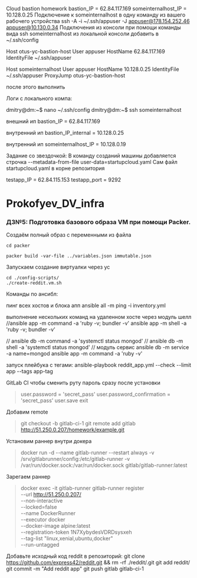 Cloud bastion homework
bastion_IP = 62.84.117.169
someinternalhost_IP = 10.128.0.25
Подключение к someinternalhost в одну команду из вашего рабочего устройства
ssh -A -i ~/.ssh/appuser -J appuser@178.154.252.46 appuser@10.130.0.34
Подключения из консоли при помощи команды вида ssh someinternalhost из локальной консоли
добавить в ~/.ssh/config

Host otus-yc-bastion-host
User appuser
HostName 62.84.117.169
IdentityFile ~/.ssh/appuser

Host someinternalhost
User appuser
HostName 10.128.0.25
IdentityFile ~/.ssh/appuser
ProxyJump otus-yc-bastion-host


после этого выполнить

Логи с локального компа:

dmitry@dm:~$ nano ~/.ssh/config
dmitry@dm:~$ ssh someinternalhost

внешний ип
bastion_IP = 62.84.117.169

внутренний ип
bastion_IP_internal = 10.128.0.25

внутренний ип
someinternalhost_IP = 10.128.0.19

Задание со звездочкой: В команду созданий машины добавляется строчка --metadata-from-file user-data=startupcloud.yaml 
Сам файл startupcloud.yaml в корне репозитория

testapp_IP = 62.84.115.153
testapp_port = 9292

# Prokofyev_DV_infra

### ДЗ№5: Подготовка базового образа VM при помощи Packer.

Создаём полный образ с переменными из файла

```
cd packer

packer build -var-file ../variables.json immutable.json

```
Запускаем создание виртуалки через yc

```
cd ./config-scripts/
./create-reddit.vm.sh
```

Команды по ансибл:

пинг всех хостов и блока апп
ansible all -m ping -i inventory.yml

выполнение нескольких команд на удаленном хосте через модуль шелл
//ansible app -m command -a 'ruby -v; bundler -v'
ansible app -m shell -a 'ruby -v; bundler -v'

// ansible db -m command -a 'systemctl status mongod'
// ansible db -m shell -a 'systemctl status mongod'
// модуль сервис ansible db -m service -a name=mongod
ansible app -m command -a 'ruby -v'

запуск плейбука с тегами:
ansible-playbook reddit_app.yml --check --limit app --tags app-tag


GitLab CI
чтобы сменить руту пароль сразу после установки
> user.password = 'secret_pass'
> user.password_confirmation = 'secret_pass'
> user.save
> exit

Добавим remote 
> git checkout -b gitlab-ci-1
> git remote add gitlab http://51.250.0.207/homework/example.git

Установим раннер внутри докера
> docker run -d --name gitlab-runner --restart always -v /srv/gitlabrunner/config:/etc/gitlab-runner -v /var/run/docker.sock:/var/run/docker.sock gitlab/gitlab-runner:latest

Зарегаем раннер
> docker exec -it gitlab-runner gitlab-runner register \
--url http://51.250.0.207/ \
--non-interactive \
--locked=false \
--name DockerRunner \
--executor docker \
--docker-image alpine:latest \
--registration-token 1N7XybydesVDRDsysxeh \
--tag-list "linux,xenial,ubuntu,docker" \
--run-untagged

Добавьте исходный код reddit в репозиторий:
git clone https://github.com/express42/reddit.git && rm -rf ./reddit/.git
git add reddit/
git commit -m "Add reddit app"
git push gitlab gitlab-ci-1